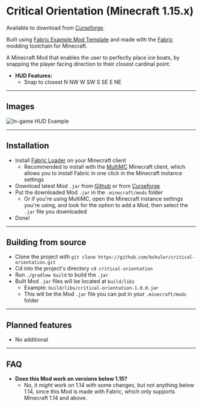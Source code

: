 # Critical Orientation (Minecraft 1.15.x)

Available to download from [Curseforge](https://www.curseforge.com/minecraft/mc-mods/critical-orientation).

Built using [Fabric Example Mod Template](https://github.com/FabricMC/fabric-example-mod) and made with the [Fabric](https://fabricmc.net) modding toolchain for Minecraft.

A Minecraft Mod that enables the user to perfectly place ice boats, by snapping the player facing direction to their closest cardinal point:

- **HUD Features:**
    - Snap to closest N NW W SW S SE E NE

---

## Images

![In-game HUD Example](images/ingame_hud.png)

---

## Installation

- Install [Fabric Loader](https://fabricmc.net/use/) on your Minecraft client
    - Recommended to install with the [MultiMC](https://multimc.org/) Minecraft client, which allows you to install Fabric in one click in the Minecraft instance settings
- Download latest Mod `.jar` from [Github](https://github.com/bshuler/critical-orientation/releases/latest) or from [Curseforge](https://www.curseforge.com/minecraft/mc-mods/critical-orientation)
- Put the downloaded Mod `.jar` in the `.minecraft/mods` folder
    - Or if you're using MultiMC, open the Minecraft instance settings you're using, and look for the option to add a Mod, then select the `.jar` file you downloaded
- Done!

---

## Building from source

- Clone the project with `git clone https://github.com/bshuler/critical-orientation.git`
- Cd into the project's directory `cd critical-orientation`
- Run `./gradlew build` to build the `.jar`
- Built Mod `.jar` files will be located at `build/libs`
    - Example: `build/libs/critical-orientation-1.0.0.jar`
    - This will be the Mod `.jar` file you can put in your `.minecraft/mods` folder

---

## Planned features

- No additional

---

## FAQ

- **Does this Mod work on versions below 1.15?**
    - No, it *might* work on 1.14 with some changes, but not anything below 1.14, since this Mod is made with Fabric, which only supports Minecraft 1.14 and above.
